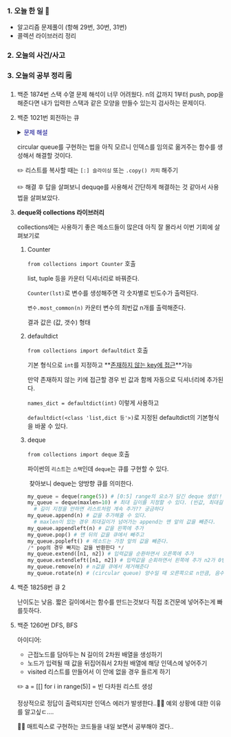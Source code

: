 <!-- 20210622 화 day 16 완결 -->

<!--

day 16

collections 라이브러리

리스트 복사 

인덱스 길이의 빈 리스트 생성하는 법

-->

### 1. 오늘 한 일 📅
- 알고리즘 문제풀이 (항해 29번, 30번, 31번)
- 콜렉션 라이브러리 정리

  

### 2. 오늘의 사건/사고



### 3. 오늘의 공부 정리 🗒️
1. 백준 1874번 스택 수열
    문제 해석이 너무 어려웠다.
    n의 값까지 1부터 push, pop을 해준다면 내가 입력한 스택과 같은 모양을 만들수 있는지 검사하는 문제이다.

    
    
2. 백준 1021번 회전하는 큐

   <details>
   <summary><span style="color:darkblue">문제 해설</span></summary>
   <div markdown="1">       
   <br>
   N개의 원소를 포함하는 양방향 큐에서 원소 뽑기 <br>
   <ol>
       <li>[0]번 원소를 뽑아내기</li> <br>
       <li>왼쪽으로 한칸 이동시키기 [0]이 [-1]로 이동</li> <br>
       <li>오른쪽으로 한칸 이동시키기 [-1]이 [0]으로 이동</li>
   </ol>
   입력값 : <br>
   1번줄 - N개의 큐 크기와 뽑을 M개의 원소<br>
   2번줄 - 뽑으려고하는 수의 위치 (순서대로) 1<= x <=N<br>
   출력값 :<br>
   원소를 다 뽑기 위한 2, 3번 연산의 최솟값<br>
   ex) [1, 2, 3]은 0번인덱스에 있기 때문에 0번의 연산으로 다 뽑았다.<br>
   </div>
   </details>

   circular queue를 구현하는 법을 아직 모르니 인덱스를 임의로 옮겨주는 함수를 생성해서 해결할 것이다.

   ✏️ 리스트를 복사할 때는 `[:] 슬라이싱` 또는 `.copy() 카피` 해주기

   ✏️ 해결 후 답을 살펴보니 dequqe를 사용해서 간단하게 해결하는 것 같아서 사용법을 살펴보았다.

   

3. **deque와 collections 라이브러리**

   collections에는 사용하기 좋은 메소드들이 많은데 아직 잘 몰라서 이번 기회에 살펴보기로

   1. Counter

      `from collections import Counter` 호출

      list, tuple 등을 카운터 딕셔너리로 바꿔준다.

      <code>Counter(lst)</code>로 변수를 생성해주면 각 숫자별로 빈도수가 출력된다. 

      <code>변수.most_common(n)</code> 카운터 변수의 최빈값 n개를 출력해준다. 

      결과 값은 (값, 갯수) 형태 

      

   2. defaultdict

      `from collections import defaultdict` 호출

      기본 형식으로 `int`를 지정하고 **<u>존재하지 않는 key에 접근</u>**가능

      만약 존재하지 않는 키에 접근할 경우 빈 값과 함께 자동으로 딕셔너리에 추가된다.

      `names_dict = defaultdict(int)` 이렇게 사용하고 

      `defaultdict(<class 'list,dict 등'>)`로 지정된 defaultdict의 기본형식을 바꿀 수 있다.

      

   3. deque

      `from collections import deque` 호출

      파이썬의 `리스트`는 `스택`인데 `deque`는 큐를 구현할 수 있다. 

      ​	찾아보니 deque는 양방향 큐를 의미한다.

      ```python
      my_queue = deque(range(5)) # [0:5] range의 요소가 담긴 deque 생성!!
      my_queue = deque(maxlen=10) # 최대 길이를 지정할 수 있다. (빈값, 최대길이)
      	# 길이 지정을 안하면 리스트처럼 계속 추가?? 궁금하다
      my_queue.append(n) # 값을 추가해줄 수 있다.
      	# maxlen이 있는 경우 최대길이가 넘어가는 append는 맨 앞의 값을 빼준다.
      my_queue.appendleft(n) # 값을 왼쪽에 추가
      my_queue.pop() # 맨 뒤의 값을 큐에서 빼주고
      my_queue.popleft() # 메소드는 가장 앞의 값을 빼준다. 
      /* pop의 경우 빠지는 값을 반환한다 */
      my_queue.extend([n1, n2]) # 입력값을 순환하면서 오른쪽에 추가
      my_queue.extendleft([n1, n2]) # 입력값을 순회하면서 왼쪽에 추가 n2가 0번 인덱스가 된다.
      my_queue.remove(n) # n값을 큐에서 제거해준다
      my_queue.rotate(n) # (circular queue) 양수일 때 오른쪽으로 n만큼, 음수일 때 왼쪽으로 n만큼 회전을 시켜준다
      ```

   

4. 백준 18258번 큐 2

     난이도는 낮음. 짧은 길이에서는 함수를 만드는것보다 직접 조건문에 넣어주는게 빠를듯하다.

     

5. 백준 1260번 DFS, BFS

     아이디어: 

     * 근접노드를 담아두는 N 길이의 2차원 배열을 생성하기
     * 노드가 입력될 때 값을 뒤집어줘서 2차원 배열에 해당 인덱스에 넣어주기
     * visited 리스트를 만들어서 이 안에 없을 경우 들르게 하기

     ✏️ a = [[] for i in range(5)] = 빈 다차원 리스트 생성

     정상적으로 정답이 출력되지만 인덱스 에러가 발생한다..🤦‍♂️ 예외 상황에 대한 이유를 알고싶ㄷ....

     🤷‍♂️ 매트릭스로 구현하는 코드들을 내일 보면서 공부해야 겠다..

